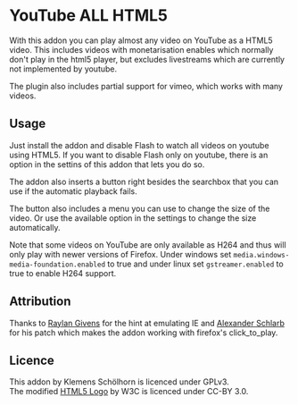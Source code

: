# YouTube ALL HTML5 #

With this addon you can play almost any video on YouTube as a HTML5 video.
This includes videos with monetarisation enables which normally don't play
in the html5 player, but excludes livestreams which are currently not implemented
by youtube.

The plugin also includes partial support for vimeo, which works with many videos.

## Usage ##

Just install the addon and disable Flash to watch all videos on youtube using HTML5.
If you want to disable Flash only on youtube, there is an option in the settins of
this addon that lets you do so.

The addon also inserts a button right besides the searchbox that you can use if the
automatic playback fails.

The button also includes a menu you can use to change the size of the video.
Or use the available option in the settings to change the size automatically.

Note that some videos on YouTube are only available as H264 and thus will only
play with newer versions of Firefox.
Under windows set `media.windows-media-foundation.enabled` to true and under linux
set `gstreamer.enabled` to true to enable H264 support.

## Attribution ##

Thanks to [Raylan Givens][rg] for the hint at emulating IE and
[Alexander Schlarb][as] for his patch which makes the addon working with
firefox's click_to_play.

## Licence ##

This addon by Klemens Schölhorn is licenced under GPLv3.<br />
The modified [HTML5 Logo][w3c] by W3C is licenced under CC-BY 3.0.

[w3c]: http://www.w3.org/html/logo/
[rg]: https://addons.mozilla.org/de/firefox/user/Cullen-Bohannon/
[as]: https://github.com/alexander255
